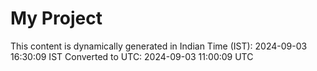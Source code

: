 # My Project

This content is dynamically generated in Indian Time (IST): 2024-09-03 16:30:09 IST
Converted to UTC: 2024-09-03 11:00:09 UTC
